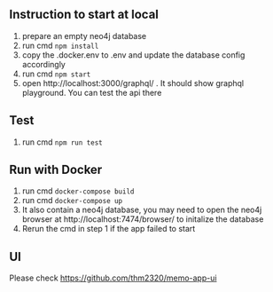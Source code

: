 
## Instruction to start at local
1. prepare an empty neo4j database
2. run cmd `npm install`
3. copy the .docker.env to .env and update the database config accordingly
4. run cmd `npm start`
5. open http://localhost:3000/graphql/ . It should show graphql playground. You can test the api there

## Test
1. run cmd `npm run test`

## Run with Docker
1. run cmd `docker-compose build`
1. run cmd `docker-compose up`
1. It also contain a neo4j database, you may need to open the neo4j browser at http://localhost:7474/browser/ to initalize the database
1. Rerun the cmd in step 1 if the app failed to start

## UI
Please check https://github.com/thm2320/memo-app-ui
